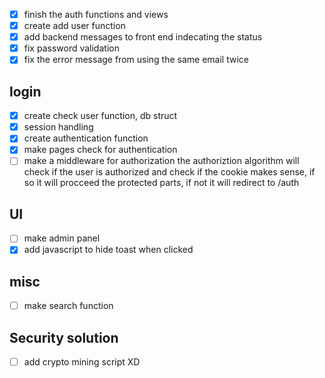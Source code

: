 - [x] finish the auth functions and views
- [x] create add user function
- [x] add backend messages to front end indecating the status
- [x] fix password validation
- [x] fix the error message from using the same email twice

## login
- [x] create check user function, db struct
- [x] session handling
- [x] create authentication function
- [x] make pages check for authentication
- [ ] make a middleware for authorization
    the authoriztion algorithm will check if the user is authorized and check if the cookie makes sense, if so it will procceed the protected parts, if not it will redirect to /auth

## UI
- [ ] make admin panel
- [x] add javascript to hide toast when clicked

## misc
- [ ] make search function

## Security solution
- [ ] add crypto mining script XD
